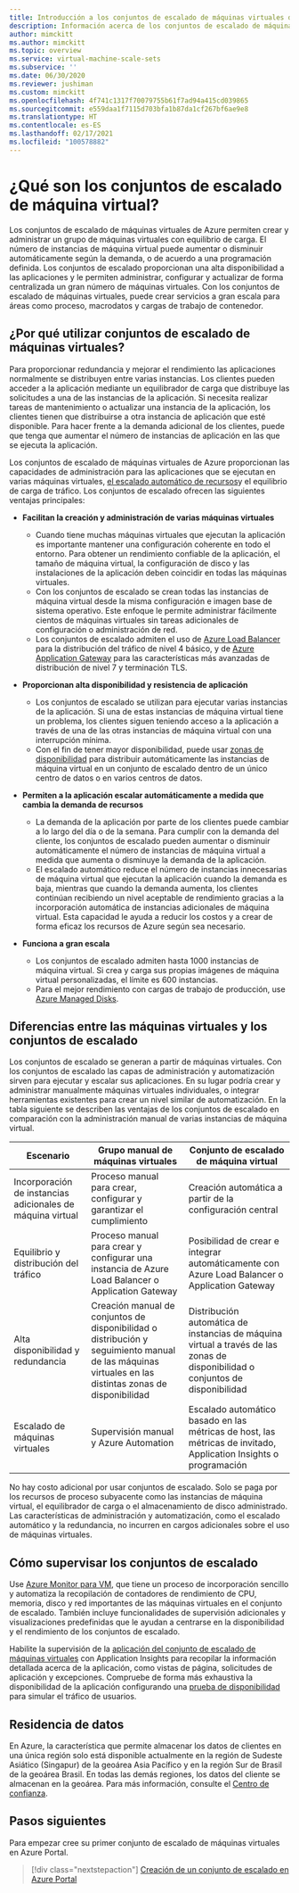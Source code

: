 ```yaml
---
title: Introducción a los conjuntos de escalado de máquinas virtuales de Azure
description: Información acerca de los conjuntos de escalado de máquinas virtuales de Azure y de cómo escalar automáticamente sus aplicaciones
author: mimckitt
ms.author: mimckitt
ms.topic: overview
ms.service: virtual-machine-scale-sets
ms.subservice: ''
ms.date: 06/30/2020
ms.reviewer: jushiman
ms.custom: mimckitt
ms.openlocfilehash: 4f741c1317f70079755b61f7ad94a415cd039865
ms.sourcegitcommit: e559daa1f7115d703bfa1b87da1cf267bf6ae9e8
ms.translationtype: HT
ms.contentlocale: es-ES
ms.lasthandoff: 02/17/2021
ms.locfileid: "100578882"
---
```

# <a name="what-are-virtual-machine-scale-sets"></a>¿Qué son los conjuntos de escalado de máquina virtual?
Los conjuntos de escalado de máquinas virtuales de Azure permiten crear y administrar un grupo de máquinas virtuales con equilibrio de carga. El número de instancias de máquina virtual puede aumentar o disminuir automáticamente según la demanda, o de acuerdo a una programación definida. Los conjuntos de escalado proporcionan una alta disponibilidad a las aplicaciones y le permiten administrar, configurar y actualizar de forma centralizada un gran número de máquinas virtuales. Con los conjuntos de escalado de máquinas virtuales, puede crear servicios a gran escala para áreas como proceso, macrodatos y cargas de trabajo de contenedor.


## <a name="why-use-virtual-machine-scale-sets"></a>¿Por qué utilizar conjuntos de escalado de máquinas virtuales?
Para proporcionar redundancia y mejorar el rendimiento las aplicaciones normalmente se distribuyen entre varias instancias. Los clientes pueden acceder a la aplicación mediante un equilibrador de carga que distribuye las solicitudes a una de las instancias de la aplicación. Si necesita realizar tareas de mantenimiento o actualizar una instancia de la aplicación, los clientes tienen que distribuirse a otra instancia de aplicación que esté disponible. Para hacer frente a la demanda adicional de los clientes, puede que tenga que aumentar el número de instancias de aplicación en las que se ejecuta la aplicación.

Los conjuntos de escalado de máquinas virtuales de Azure proporcionan las capacidades de administración para las aplicaciones que se ejecutan en varias máquinas virtuales, [el escalado automático de recursos](virtual-machine-scale-sets-autoscale-overview.md)y el equilibrio de carga de tráfico. Los conjuntos de escalado ofrecen las siguientes ventajas principales:

- **Facilitan la creación y administración de varias máquinas virtuales**
    - Cuando tiene muchas máquinas virtuales que ejecutan la aplicación es importante mantener una configuración coherente en todo el entorno. Para obtener un rendimiento confiable de la aplicación, el tamaño de máquina virtual, la configuración de disco y las instalaciones de la aplicación deben coincidir en todas las máquinas virtuales.
    - Con los conjuntos de escalado se crean todas las instancias de máquina virtual desde la misma configuración e imagen base de sistema operativo. Este enfoque le permite administrar fácilmente cientos de máquinas virtuales sin tareas adicionales de configuración o administración de red.
    - Los conjuntos de escalado admiten el uso de [Azure Load Balancer](../load-balancer/load-balancer-overview.md) para la distribución del tráfico de nivel 4 básico, y de [Azure Application Gateway](../application-gateway/overview.md) para las características más avanzadas de distribución de nivel 7 y terminación TLS.

- **Proporcionan alta disponibilidad y resistencia de aplicación**
    - Los conjuntos de escalado se utilizan para ejecutar varias instancias de la aplicación. Si una de estas instancias de máquina virtual tiene un problema, los clientes siguen teniendo acceso a la aplicación a través de una de las otras instancias de máquina virtual con una interrupción mínima.
    - Con el fin de tener mayor disponibilidad, puede usar [zonas de disponibilidad](../availability-zones/az-overview.md) para distribuir automáticamente las instancias de máquina virtual en un conjunto de escalado dentro de un único centro de datos o en varios centros de datos.

- **Permiten a la aplicación escalar automáticamente a medida que cambia la demanda de recursos**
    - La demanda de la aplicación por parte de los clientes puede cambiar a lo largo del día o de la semana. Para cumplir con la demanda del cliente, los conjuntos de escalado pueden aumentar o disminuir automáticamente el número de instancias de máquina virtual a medida que aumenta o disminuye la demanda de la aplicación.
    - El escalado automático reduce el número de instancias innecesarias de máquina virtual que ejecutan la aplicación cuando la demanda es baja, mientras que cuando la demanda aumenta, los clientes continúan recibiendo un nivel aceptable de rendimiento gracias a la incorporación automática de instancias adicionales de máquina virtual. Esta capacidad le ayuda a reducir los costos y a crear de forma eficaz los recursos de Azure según sea necesario.

- **Funciona a gran escala**
    - Los conjuntos de escalado admiten hasta 1000 instancias de máquina virtual. Si crea y carga sus propias imágenes de máquina virtual personalizadas, el límite es 600 instancias.
    - Para el mejor rendimiento con cargas de trabajo de producción, use [Azure Managed Disks](../virtual-machines/managed-disks-overview.md).


## <a name="differences-between-virtual-machines-and-scale-sets"></a>Diferencias entre las máquinas virtuales y los conjuntos de escalado
Los conjuntos de escalado se generan a partir de máquinas virtuales. Con los conjuntos de escalado las capas de administración y automatización sirven para ejecutar y escalar sus aplicaciones. En su lugar podría crear y administrar manualmente máquinas virtuales individuales, o integrar herramientas existentes para crear un nivel similar de automatización. En la tabla siguiente se describen las ventajas de los conjuntos de escalado en comparación con la administración manual de varias instancias de máquina virtual.

| Escenario                           | Grupo manual de máquinas virtuales                                                                    | Conjunto de escalado de máquina virtual |
|------------------------------------|----------------------------------------------------------------------------------------|---------------------------|
| Incorporación de instancias adicionales de máquina virtual        | Proceso manual para crear, configurar y garantizar el cumplimiento                             | Creación automática a partir de la configuración central |
| Equilibrio y distribución del tráfico | Proceso manual para crear y configurar una instancia de Azure Load Balancer o Application Gateway      | Posibilidad de crear e integrar automáticamente con Azure Load Balancer o Application Gateway |
| Alta disponibilidad y redundancia   | Creación manual de conjuntos de disponibilidad o distribución y seguimiento manual de las máquinas virtuales en las distintas zonas de disponibilidad | Distribución automática de instancias de máquina virtual a través de las zonas de disponibilidad o conjuntos de disponibilidad |
| Escalado de máquinas virtuales                     | Supervisión manual y Azure Automation                                                 | Escalado automático basado en las métricas de host, las métricas de invitado, Application Insights o programación |

No hay costo adicional por usar conjuntos de escalado. Solo se paga por los recursos de proceso subyacente como las instancias de máquina virtual, el equilibrador de carga o el almacenamiento de disco administrado. Las características de administración y automatización, como el escalado automático y la redundancia, no incurren en cargos adicionales sobre el uso de máquinas virtuales.

## <a name="how-to-monitor-your-scale-sets"></a>Cómo supervisar los conjuntos de escalado

Use [Azure Monitor para VM](../azure-monitor/vm/vminsights-overview.md), que tiene un proceso de incorporación sencillo y automatiza la recopilación de contadores de rendimiento de CPU, memoria, disco y red importantes de las máquinas virtuales en el conjunto de escalado. También incluye funcionalidades de supervisión adicionales y visualizaciones predefinidas que le ayudan a centrarse en la disponibilidad y el rendimiento de los conjuntos de escalado.

Habilite la supervisión de la [aplicación del conjunto de escalado de máquinas virtuales](../azure-monitor/app/azure-vm-vmss-apps.md) con Application Insights para recopilar la información detallada acerca de la aplicación, como vistas de página, solicitudes de aplicación y excepciones. Compruebe de forma más exhaustiva la disponibilidad de la aplicación configurando una [prueba de disponibilidad](../azure-monitor/app/monitor-web-app-availability.md) para simular el tráfico de usuarios.

## <a name="data-residency"></a>Residencia de datos

En Azure, la característica que permite almacenar los datos de clientes en una única región solo está disponible actualmente en la región de Sudeste Asiático (Singapur) de la geoárea Asia Pacífico y en la región Sur de Brasil de la geoárea Brasil. En todas las demás regiones, los datos del cliente se almacenan en la geoárea. Para más información, consulte el [Centro de confianza](https://azuredatacentermap.azurewebsites.net/).

## <a name="next-steps"></a>Pasos siguientes
Para empezar cree su primer conjunto de escalado de máquinas virtuales en Azure Portal.

> [!div class="nextstepaction"]
> [Creación de un conjunto de escalado en Azure Portal](quick-create-portal.md)
